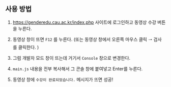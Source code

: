## 사용 방법
1. https://genderedu.cau.ac.kr/index.php 사이트에 로그인하고 동영상 수강 버튼을 누른다.

2. 동영상 창이 뜨면 `F12` 를 누른다.
(또는 동영상 창에서 오른쪽 마우스 클릭 🠒 검사를 클릭한다. )

3. 그럼 개발자 모드 창이 뜨는데 거기서 `Console` 창으로 변경한다.

4. `main.js` 내용을 전부 복사해서 그 콘솔 창에 붙여넣고 Enter를 누른다.

5. 동영상 창에 `수강이 완료되었습니다.` 메시지가 뜨면 성공!
